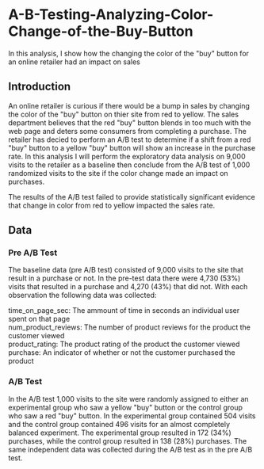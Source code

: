 # A-B-Testing-Analyzing-Color-Change-of-the-Buy-Button
In this analysis, I show how the changing the color of the "buy" button for an online retailer had an impact on sales

## Introduction  
An online retailer is curious if there would be a bump in sales by changing the color of the "buy" button on thier site from red to yellow. The sales department believes that the red "buy" button blends in too much with the web page and deters some consumers from completing a purchase. The retailer has decied to perform an A/B test to determine if a shift from a red "buy" button to a yellow "buy" button will show an increase in the purchase rate. In this analysis I will perform the exploratory data analysis on 9,000 visits to the retailer as a baseline then conclude from the A/B test of 1,000 randomized visits to the site if the color change made an impact on purchases.  

The results of the A/B test failed to provide statistically significant evidence that change in color from red to yellow impacted the sales rate.  

## Data  
### Pre A/B Test  
The baseline data (pre A/B test) consisted of 9,000 visits to the site that result in a purchase or not. In the pre-test data there were 4,730 (53%) visits that resulted in a purchase and 4,270 (43%) that did not. With each observation the following data was collected:  
  
time_on_page_sec: The ammount of time in seconds an individual user spent on that page     
num_product_reviews: The number of product reviews for the product the customer viewed  
product_rating: The product rating of the product the customer viewed  
purchase: An indicator of whether or not the customer purchased the product  

### A/B Test  
In the A/B test 1,000 visits to the site were randomly assigned to either an experimental group who saw a yellow "buy" button or the control group who saw a red "buy" button. In the experimental group contained 504 visits and the control group contained 496 visits for an almost completely balanced experiment. The experimental group resulted in 172 (34%) purchases, while the control group resulted in 138 (28%) purchases. The same independent data was collected during the A/B test as in the pre A/B test. 
